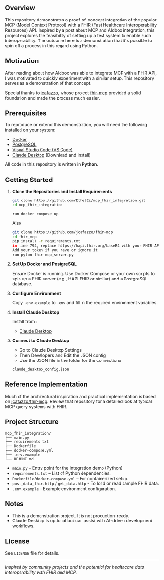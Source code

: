 ## Overview

This repository demonstrates a proof-of-concept integration of the popular MCP (Model Context Protocol) with a FHIR (Fast Healthcare Interoperability Resources) API. Inspired by a post about MCP and AIdbox integration, this project explores the feasibility of setting up a test system to enable such interoperability. The outcome here is a demonstration that it's possible to spin off a process in this regard using Python.

## Motivation

After reading about how AIdbox was able to integrate MCP with a FHIR API, I was motivated to quickly experiment with a similar setup. This repository serves as a demonstration of that concept.

Special thanks to [jcafazzo](https://github.com/jcafazzo), whose project [fhir-mcp](https://github.com/jcafazzo/fhir-mcp) provided a solid foundation and made the process much easier.

## Prerequisites

To reproduce or extend this demonstration, you will need the following installed on your system:

- [Docker](https://www.docker.com/)
- [PostgreSQL](https://www.postgresql.org/)
- [Visual Studio Code (VS Code)](https://code.visualstudio.com/)
- [Claude Desktop](https://www.anthropic.com/claude) (Download and install)

All code in this repository is written in **Python**.

## Getting Started

1. **Clone the Repositories and Install Requirements**

   ```bash
   git clone https://github.com/EthelEz/mcp_fhir_integration.git
   cd mcp_fhir_integration

   run docker compose up
   ```

   Also 

   ```bash 
   git clone https://github.com/jcafazzo/fhir-mcp
   cd fhir_mcp
   pip install -r requirements.txt
   in line 794, replace https://hapi.fhir.org/baseR4 with your FHIR API (in my case, http://localhost:8001/fhir)
   Add your token if you have or ignore it
   run pyton fhir-mcp_server.py
   ```

3. **Set Up Docker and PostgreSQL**

   Ensure Docker is running. Use Docker Compose or your own scripts to spin up a FHIR server (e.g., HAPI FHIR or similar) and a PostgreSQL database.

4. **Configure Environment**

   Copy `.env.example` to `.env` and fill in the required environment variables.

5. **Install Claude Desktop**

   Install from :
  
   - [Claude Desktop](https://www.anthropic.com/claude)
   
6. **Connect to Claude Desktop**
   
     - Go to Claude Desktop Settings 
     - Then Developers and Edit the JSON config
     - Use the JSON file in the folder for the connections

     
      ```bash
      claude_desktop_config.json
      ```

## Reference Implementation

Much of the architectural inspiration and practical implementation is based on [jcafazzo/fhir-mcp](https://github.com/jcafazzo/fhir-mcp). Review that repository for a detailed look at typical MCP query systems with FHIR.

## Project Structure

```
mcp_fhir_integration/
├── main.py
├── requirements.txt
├── Dockerfile
├── docker-compose.yml
├── .env.example
└── README.md
```

- `main.py` – Entry point for the integration demo (Python).
- `requirements.txt` – List of Python dependencies.
- `Dockerfile`/`docker-compose.yml` – For containerized setup.
- `post_data_fhir.http` / `get_data.http` - To load or read sample FHIR data.
- `.env.example` – Example environment configuration.

## Notes

- This is a demonstration project. It is not production-ready.
- Claude Desktop is optional but can assist with AI-driven development workflows.

## License

See `LICENSE` file for details.

---

*Inspired by community projects and the potential for healthcare data interoperability with FHIR and MCP.*